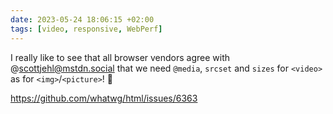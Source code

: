 ```yaml
---
date: 2023-05-24 18:06:15 +02:00
tags: [video, responsive, WebPerf]
---
```


I really like to see that all browser vendors agree with @scottjehl@mstdn.social that we need `@media`, `srcset` and `sizes` for `<video>` as for `<img>`/`<picture>`! 🤩

https://github.com/whatwg/html/issues/6363